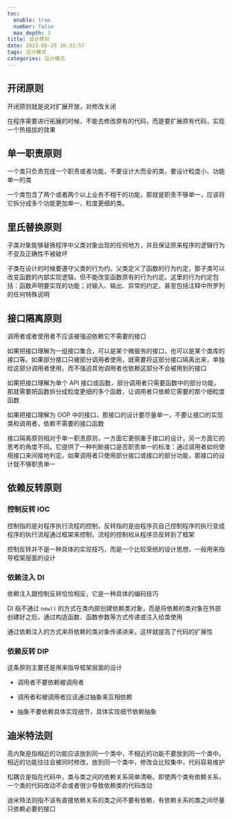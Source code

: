 ```yaml
---
toc:
  enable: true
  number: false
  max_depth: 3
title: 设计原则
date: 2023-06-28 16:33:57
tags: 设计模式
categories: 设计模式
---
```


## 开闭原则

开闭原则就是说对扩展开放，对修改关闭

在程序需要进行拓展的时候，不能去修改原有的代码，而是要扩展原有代码，实现一个热插拔的效果

## 单一职责原则

一个类只负责完成一个职责或者功能，不要设计大而全的类，要设计粒度小、功能单一的类

一个类包含了两个或者两个以上业务不相干的功能，那就是职责不够单一，应该将它拆分成多个功能更加单一、粒度更细的类。

## 里氏替换原则

子类对象能够替换程序中父类对象出现的任何地方，并且保证原来程序的逻辑行为不变及正确性不被破坏

子类在设计的时候要遵守父类的行为约。父类定义了函数的行为约定，那子类可以改变函数的内部实现逻辑，但不能改变函数原有的行为约定。这里的行为约定包括：函数声明要实现的功能；对输入、输出、异常的约定，甚至包括注释中所罗列的任何特殊说明

## 接口隔离原则

调用者或者使用者不应该被强迫依赖它不需要的接口

如果把接口理解为一组接口集合，可以是某个微服务的接口，也可以是某个类库的接口等。如果部分接口只被部分调用者使用，就需要将这部分接口隔离出来，单独给这部分调用者使用，而不强迫其他调用者也依赖这部分不会被用到的接口

如果把接口理解为单个 API 接口或函数，部分调用者只需要函数中的部分功能，那就需要把函数拆分成粒度更细的多个函数，让调用者只依赖它需要的那个细粒度函数

如果把接口理解为 OOP 中的接口，那接口的设计要尽量单一，不要让接口的实现类和调用者，依赖不需要的接口函数

接口隔离原则相对于单一职责原则，一方面它更侧重于接口的设计，另一方面它的思考的角度不同。它提供了一种判断接口是否职责单一的标准：通过调用者如何使用接口来间接地判定。如果调用者只使用部分接口或接口的部分功能，那接口的设计就不够职责单一

## 依赖反转原则

### 控制反转 IOC

控制指的是对程序执行流程的控制，反转指的是由程序员自己控制程序的执行变成程序的执行流程通过框架来控制，流程的控制权从程序员反转到了框架

控制反转并不是一种具体的实现技巧，而是一个比较笼统的设计思想，一般用来指导框架层面的设计

### 依赖注入 DI

依赖注入跟控制反转恰恰相反，它是一种具体的编码技巧

DI 指不通过 `new()` 的方式在类内部创建依赖类对象，而是将依赖的类对象在外部创建好之后，通过构造函数、函数参数等方式传递或注入给类使用

通过依赖注入的方式来将依赖的类对象传递进来，这样就提高了代码的扩展性

### 依赖反转 DIP

这条原则主要还是用来指导框架层面的设计

- 调用者不要依赖被调用者

- 调用者和被调用者应该通过抽象来互相依赖

- 抽象不要依赖具体实现细节，具体实现细节依赖抽象

## 迪米特法则

高内聚是指相近的功能应该放到同一个类中，不相近的功能不要放到同一个类中。相近的功能往往会被同时修改，放到同一个类中，修改会比较集中，代码容易维护

松耦合是指在代码中，类与类之间的依赖关系简单清晰。即使两个类有依赖关系，一个类的代码改动不会或者很少导致依赖类的代码改动

迪米特法则指不该有直接依赖关系的类之间不要有依赖，有依赖关系的类之间尽量只依赖必要的接口